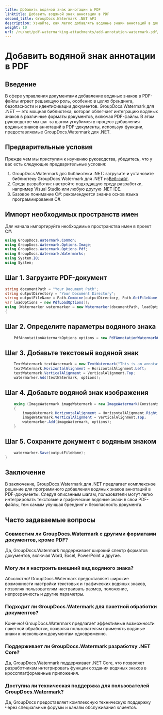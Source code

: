 ```yaml
---
title: Добавить водяной знак аннотации в PDF
linktitle: Добавить водяной знак аннотации в PDF
second_title: GroupDocs.Watermark .NET API
description: Узнайте, как легко добавлять водяные знаки аннотаций в документы PDF с помощью GroupDocs.Watermark для .NET. С легкостью повышайте брендинг и безопасность документов.
weight: 10
url: /ru/net/pdf-watermarking-attachments/add-annotation-watermark-pdf/
---
```


# Добавить водяной знак аннотации в PDF

## Введение
В сфере управления документами добавление водяных знаков в PDF-файлы играет решающую роль, особенно в целях брендинга, безопасности и идентификации документов. GroupDocs.Watermark для .NET — это мощная библиотека, которая облегчает интеграцию водяных знаков в различные форматы документов, включая PDF-файлы. В этом руководстве мы шаг за шагом углубимся в процесс добавления водяных знаков аннотаций в PDF-документы, используя функции, предоставляемые GroupDocs.Watermark для .NET.
## Предварительные условия
Прежде чем мы приступим к изучению руководства, убедитесь, что у вас есть следующие предварительные условия:
1.  GroupDocs.Watermark для библиотеки .NET: загрузите и установите библиотеку GroupDocs.Watermark для .NET из[Веб-сайт](https://releases.groupdocs.com/Watermark/net/).
2. Среда разработки: настройте подходящую среду разработки, например Visual Studio или любую другую .NET IDE.
3. Базовое понимание C#: рекомендуется знание основ языка программирования C#.

## Импорт необходимых пространств имен
Для начала импортируйте необходимые пространства имен в проект C#:
```csharp
using GroupDocs.Watermark.Common;
using GroupDocs.Watermark.Options.Image;
using GroupDocs.Watermark.Options.Pdf;
using GroupDocs.Watermark.Watermarks;
using System.IO;
using System;
```
## Шаг 1. Загрузите PDF-документ
```csharp
string documentPath = "Your Document Path";
string outputDirectory = "Your Document Directory";
string outputFileName = Path.Combine(outputDirectory, Path.GetFileName(documentPath));
var loadOptions = new PdfLoadOptions();
using (Watermarker watermarker = new Watermarker(documentPath, loadOptions))
{
```
## Шаг 2. Определите параметры водяного знака
```csharp
	PdfAnnotationWatermarkOptions options = new PdfAnnotationWatermarkOptions();
```
## Шаг 3. Добавьте текстовый водяной знак
```csharp
	TextWatermark textWatermark = new TextWatermark("This is an annotation watermark", new Font("Arial", 8));
	textWatermark.HorizontalAlignment = HorizontalAlignment.Left;
	textWatermark.VerticalAlignment = VerticalAlignment.Top;
	watermarker.Add(textWatermark, options);
```
## Шаг 4. Добавьте водяной знак изображения
```csharp
	using (ImageWatermark imageWatermark = new ImageWatermark(Constants.ProtectJpg))
	{
		imageWatermark.HorizontalAlignment = HorizontalAlignment.Right;
		imageWatermark.VerticalAlignment = VerticalAlignment.Top;
		watermarker.Add(imageWatermark, options);
	}
```
## Шаг 5. Сохраните документ с водяным знаком
```csharp
	watermarker.Save(outputFileName);
}
```

## Заключение
В заключение, GroupDocs.Watermark для .NET предлагает комплексное решение для программного добавления водяных знаков аннотаций в PDF-документы. Следуя описанным шагам, пользователи могут легко интегрировать текстовые и графические водяные знаки в свои PDF-файлы, тем самым улучшая брендинг и безопасность документа.
## Часто задаваемые вопросы
### Совместим ли GroupDocs.Watermark с другими форматами документов, кроме PDF?
Да, GroupDocs.Watermark поддерживает широкий спектр форматов документов, включая Word, Excel, PowerPoint и другие.
### Могу ли я настроить внешний вид водяного знака?
Абсолютно! GroupDocs.Watermark предоставляет широкие возможности настройки текстовых и графических водяных знаков, позволяя пользователям настраивать размер, положение, непрозрачность и другие параметры.
### Подходит ли GroupDocs.Watermark для пакетной обработки документов?
Конечно! GroupDocs.Watermark предлагает эффективные возможности пакетной обработки, позволяя пользователям применять водяные знаки к нескольким документам одновременно.
### Поддерживает ли GroupDocs.Watermark разработку .NET Core?
Да, GroupDocs.Watermark поддерживает .NET Core, что позволяет разработчикам интегрировать функции создания водяных знаков в кроссплатформенные приложения.
### Доступна ли техническая поддержка для пользователей GroupDocs.Watermark?
Да, GroupDocs предоставляет комплексную техническую поддержку через специальные форумы и каналы обслуживания клиентов.